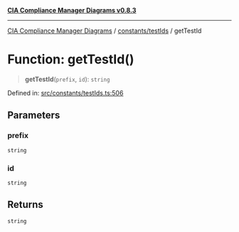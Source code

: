 [**CIA Compliance Manager Diagrams v0.8.3**](../../../README.md)

***

[CIA Compliance Manager Diagrams](../../../modules.md) / [constants/testIds](../README.md) / getTestId

# Function: getTestId()

> **getTestId**(`prefix`, `id`): `string`

Defined in: [src/constants/testIds.ts:506](https://github.com/Hack23/cia-compliance-manager/blob/368d5a1330a94df78d48c65d28962bd0f7cab363/src/constants/testIds.ts#L506)

## Parameters

### prefix

`string`

### id

`string`

## Returns

`string`
